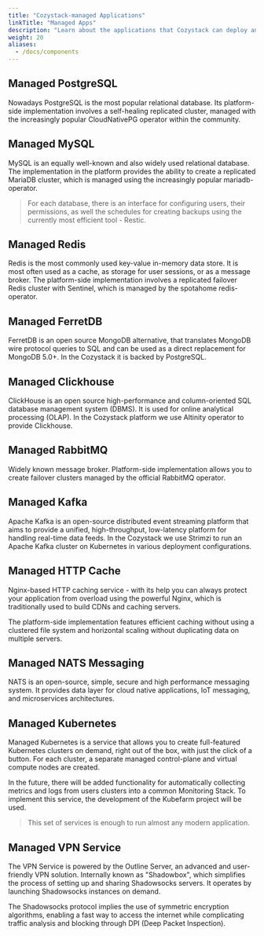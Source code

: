 ```yaml
---
title: "Cozystack-managed Applications"
linkTitle: "Managed Apps"
description: "Learn about the applications that Cozystack can deploy and manage"
weight: 20
aliases:
  - /docs/components
---
```


## Managed PostgreSQL

Nowadays PostgreSQL is the most popular relational database. Its platform-side implementation involves a self-healing replicated cluster, managed with the increasingly popular CloudNativePG operator within the community.

## Managed MySQL

MySQL is an equally well-known and also widely used relational database. The implementation in the platform provides the ability to create a replicated MariaDB cluster, which is managed using the increasingly popular mariadb-operator.

> For each database, there is an interface for configuring users, their permissions, as well the schedules for creating backups using the currently most efficient tool - Restic.

## Managed Redis

Redis is the most commonly used key-value in-memory data store. It is most often used as a cache, as storage for user sessions, or as a message broker. The platform-side implementation involves a replicated failover Redis cluster with Sentinel, which is managed by the spotahome redis-operator.

## Managed FerretDB

FerretDB is an open source MongoDB alternative, that translates MongoDB wire protocol queries to SQL and can be used as a direct replacement for MongoDB 5.0+. In the Cozystack it is backed by PostgreSQL.

## Managed Clickhouse

ClickHouse is an open source high-performance and column-oriented SQL database management system (DBMS). It is used for online analytical processing (OLAP). In the Cozystack platform we use Altinity operator to provide Clickhouse.

## Managed RabbitMQ

Widely known message broker. Platform-side implementation allows you to create failover clusters managed by the official RabbitMQ operator.

## Managed Kafka

Apache Kafka is an open-source distributed event streaming platform that aims to provide a unified, high-throughput, low-latency platform for handling real-time data feeds. In the Cozystack we use Strimzi to run an Apache Kafka cluster on Kubernetes in various deployment configurations.

## Managed HTTP Cache

Nginx-based HTTP caching service - with its help you can always protect your application from overload using the powerful Nginx, which is traditionally used to build CDNs and caching servers.

The platform-side implementation features efficient caching without using a clustered file system and horizontal scaling without duplicating data on multiple servers.

## Managed NATS Messaging
NATS is an open-source, simple, secure and high performance messaging system. It provides data layer for cloud native applications, IoT messaging, and microservices architectures.

## Managed Kubernetes

Managed Kubernetes is a service that allows you to create full-featured Kubernetes clusters on demand, right out of the box, with just the click of a button. For each cluster, a separate managed control-plane and virtual compute nodes are created.

In the future, there will be added functionality for automatically collecting metrics and logs from users clusters into a common Monitoring Stack. To implement this service, the development of the Kubefarm project will be used.

> This set of services is enough to run almost any modern application.

## Managed VPN Service

The VPN Service is powered by the Outline Server, an advanced and user-friendly VPN solution. Internally known as "Shadowbox", which simplifies the process of setting up and sharing Shadowsocks servers. It operates by launching Shadowsocks instances on demand.

The Shadowsocks protocol implies the use of symmetric encryption algorithms, enabling a fast way to access the internet while complicating traffic analysis and blocking through DPI (Deep Packet Inspection).

